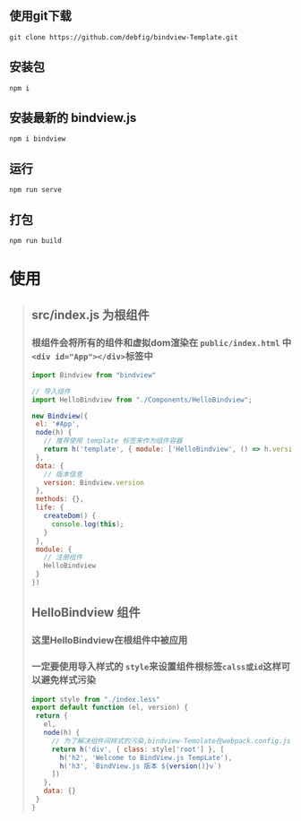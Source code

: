 ## 使用git下载
   ```
   git clone https://github.com/debfig/bindview-Template.git
   ```
## 安装包
   ```
   npm i
   ```
## 安装最新的 bindview.js
   ```
   npm i bindview
   ```
## 运行
   ```
   npm run serve
   ```
## 打包
   ```
   npm run build
   ```

# 使用
>## src/index.js 为根组件
>### 根组件会将所有的组件和虚拟dom渲染在 `public/index.html` 中`<div id="App"></div>`标签中
>```js
>import Bindview from "bindview"
>
>// 导入组件
>import HelloBindview from "./Components/HelloBindview";
>
>new Bindview({
>  el: '#App',
>  node(h) {
>    // 推荐使用 template 标签来作为组件容器
>    return h('template', { module: ['HelloBindview', () => h.version] })
>  },
>  data: {
>    // 版本信息
>    version: Bindview.version
>  },
>  methods: {},
>  life: {
>    createDom() {
>      console.log(this);
>    }
>  },
>  module: {
>    // 注册组件
>    HelloBindview
>  }
>})
>
>```
>## HelloBindview 组件
>### 这里HelloBindview在根组件中被应用
>### 一定要使用导入样式的 `style`来设置组件根标签`calss或id`这样可以避免样式污染
>```js
>import style from "./index.less"
>export default function (el, version) {
>  return {
>    el,
>    node(h) {
>      // 为了解决组件间样式的污染,bindview-Temolate在webpack.config.js中使用了css-module,在配合less预处理器
>      return h('div', { class: style['root'] }, [
>        h('h2', 'Welcome to BindView.js TempLate'),
>        h('h3', `BindView.js 版本 ${version()}v`)
>      ])
>    },
>    data: {}
>  }
>}
>```